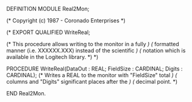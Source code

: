 DEFINITION MODULE Real2Mon;

(*          Copyright (c) 1987 - Coronado Enterprises            *)

(* EXPORT QUALIFIED WriteReal;

(* This procedure allows writing to the monitor in a fully       *)
(* formatted manner (i.e. XXXXXX.XXX) instead of the scientific  *)
(* notation which is available in the Logitech library.          *) *)

PROCEDURE WriteReal(DataOut  : REAL;
                    FieldSize : CARDINAL;
                    Digits    : CARDINAL);
          (* Writes a REAL to the monitor with "FieldSize" total *)
          (* columns and "Digits" significant places after the   *)
          (* decimal point.                                      *)

END Real2Mon.


